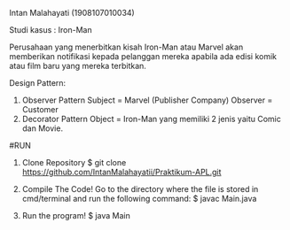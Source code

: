 Intan Malahayati (1908107010034)

Studi kasus : Iron-Man

Perusahaan yang menerbitkan kisah Iron-Man atau Marvel akan memberikan notifikasi kepada pelanggan mereka apabila ada edisi komik atau film baru yang mereka terbitkan. 

Design Pattern:
1. Observer Pattern
   Subject  = Marvel (Publisher Company)
   Observer = Customer
2. Decorator Pattern
   Object = Iron-Man yang memiliki 2 jenis yaitu Comic dan Movie.
 
#RUN
1. Clone Repository
  $ git clone https://github.com/IntanMalahayatii/Praktikum-APL.git

2. Compile The Code!
Go to the directory where the file is stored in cmd/terminal and run the following command:
     $ javac Main.java

3. Run the program!
    $ java Main
